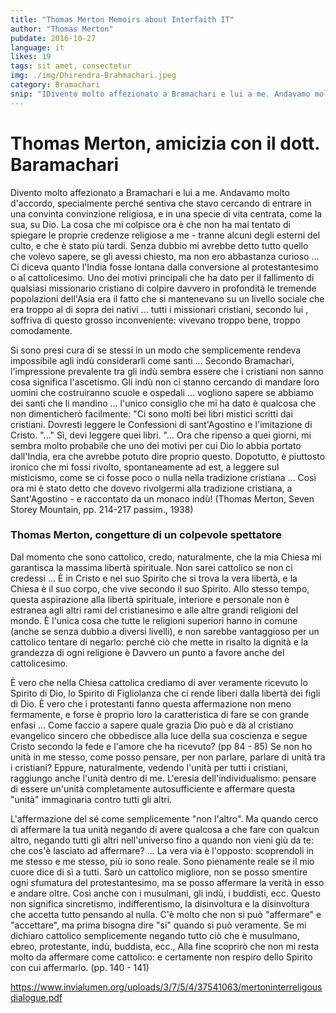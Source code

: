 ```yaml
---
title: "Thomas Merton Memoirs about Interfaith IT"
author: "Thomas Merton"
pubdate: 2016-10-27
language: it
likes: 19
tags: sit amet, consectetur
img: ./img/Dhirendra-Brahmachari.jpeg
category: Bramachari
snip: "IDivento molto affezionato a Bramachari e lui a me. Andavamo molto d'accordo, specialmente perché sentiva che stavo cercando di entrare in una convinta convinzione religiosa, e in una specie di vita centrata, come la sua, su Dio."
---
```


# Thomas Merton, amicizia con il dott. Baramachari

Divento molto affezionato a Bramachari e lui a me. Andavamo molto d'accordo, specialmente perché sentiva che stavo cercando di entrare in una convinta convinzione religiosa, e in una specie di vita centrata, come la sua, su Dio. La cosa che mi colpisce ora è che non ha mai tentato di spiegare le proprie credenze religiose a me - tranne alcuni degli esterni del culto, e che è stato più tardi. Senza dubbio mi avrebbe detto tutto quello che volevo sapere, se gli avessi chiesto, ma non ero abbastanza curioso ... Ci diceva quanto l'India fosse lontana dalla conversione al protestantesimo o al cattolicesimo. Uno dei motivi principali che ha dato per il fallimento di qualsiasi missionario cristiano di colpire davvero in profondità le tremende popolazioni dell'Asia era il fatto che si mantenevano su un livello sociale che era troppo al di sopra dei nativi ... tutti i missionari cristiani, secondo lui , soffriva di questo grosso inconveniente: vivevano troppo bene, troppo comodamente.

Si sono presi cura di se stessi in un modo che semplicemente rendeva impossibile agli indù considerarli come santi ... Secondo Bramachari, l'impressione prevalente tra gli indù sembra essere che i cristiani non sanno cosa significa l'ascetismo. Gli indù non ci stanno cercando di mandare loro uomini che costruiranno scuole e ospedali ... vogliono sapere se abbiamo dei santi che li mandino ... l'unico consiglio che mi ha dato è qualcosa che non dimenticherò facilmente: "Ci sono molti bei libri mistici scritti dai cristiani. Dovresti leggere le Confessioni di sant'Agostino e l'imitazione di Cristo. "..." Sì, devi leggere quei libri. "... Ora che ripenso a quei giorni, mi sembra molto probabile che uno dei motivi per cui Dio lo abbia portato dall'India, era che avrebbe potuto dire proprio questo. Dopotutto, è piuttosto ironico che mi fossi rivolto, spontaneamente ad est, a leggere sul misticismo, come se ci fosse poco o nulla nella tradizione cristiana ... Così ora mi è stato detto che dovevo rivolgermi alla tradizione cristiana, a Sant'Agostino - e raccontato da un monaco indù!
(Thomas Merton, Seven Storey Mountain, pp. 214-217 passim., 1938)

### Thomas Merton, congetture di un colpevole spettatore

Dal momento che sono cattolico, credo, naturalmente, che la mia Chiesa mi garantisca la massima libertà spirituale. Non sarei cattolico se non ci credessi ... È in Cristo e nel suo Spirito che si trova la vera libertà, e la Chiesa è il suo corpo, che vive secondo il suo Spirito. Allo stesso tempo, questa aspirazione alla libertà spirituale, interiore e personale non è estranea agli altri rami del cristianesimo e alle altre grandi religioni del mondo. È l'unica cosa che tutte le religioni superiori hanno in comune (anche se senza dubbio a diversi livelli), e non sarebbe vantaggioso per un cattolico tentare di negarlo: perché ciò che mette in risalto la dignità e la grandezza di ogni religione è Davvero un punto a favore anche del cattolicesimo.

È vero che nella Chiesa cattolica crediamo di aver veramente ricevuto lo Spirito di Dio, lo Spirito di Figliolanza che ci rende liberi dalla libertà dei figli di Dio. È vero che i protestanti fanno questa affermazione non meno fermamente, e forse è proprio loro la caratteristica di fare se con grande enfasi ... Come faccio a sapere quale grazia Dio può e dà al cristiano evangelico sincero che obbedisce alla luce della sua coscienza e segue Cristo secondo la fede e l'amore che ha ricevuto? (pp 84 - 85) Se non ho unità in me stesso, come posso pensare, per non parlare, parlare di unità tra i cristiani? Eppure, naturalmente, vedendo l'unità per tutti i cristiani, raggiungo anche l'unità dentro di me. L'eresia dell'individualismo: pensare di essere un'unità completamente autosufficiente e affermare questa "unità" immaginaria contro tutti gli altri.

L'affermazione del sé come semplicemente "non l'altro". Ma quando cerco di affermare la tua unità negando di avere qualcosa a che fare con qualcun altro, negando tutti gli altri nell'universo fino a quando non vieni giù da te: che cos'è lasciato ad affermare? ... La vera via è l'opposto: scoprendoli in me stesso e me stesso, più io sono reale. Sono pienamente reale se il mio cuore dice di sì a tutti. Sarò un cattolico migliore, non se posso smentire ogni sfumatura del protestantesimo, ma se posso affermare la verità in esso e andare oltre. Così anche con i musulmani, gli indù, i buddisti, ecc. Questo non significa sincretismo, indifferentismo, la disinvoltura e la disinvoltura che accetta tutto pensando al nulla. C'è molto che non si può "affermare" e "accettare", ma prima bisogna dire "si" quando si può veramente. Se mi dichiaro cattolico semplicemente negando tutto ciò che è musulmano, ebreo, protestante, indù, buddista, ecc., Alla fine scoprirò che non mi resta molto da affermare come cattolico: e certamente non respiro dello Spirito con cui affermarlo. (pp. 140 - 141)

https://www.invialumen.org/uploads/3/7/5/4/37541063/mertoninterreligousdialogue.pdf
